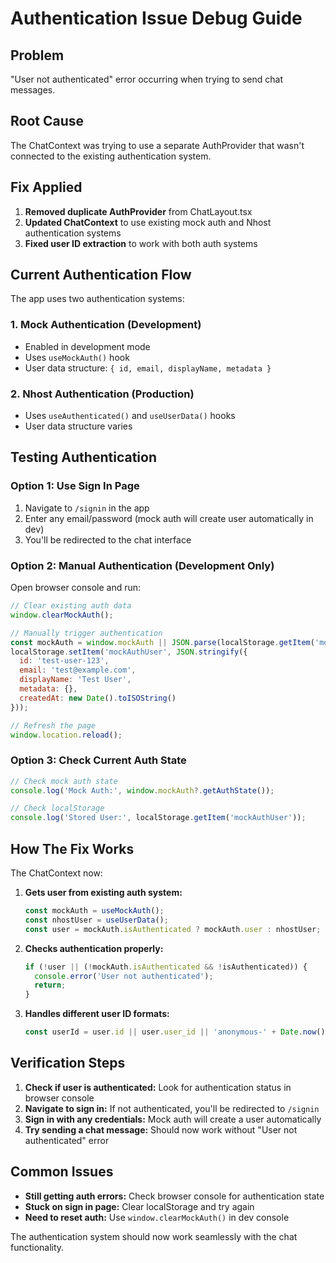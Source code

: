 # Authentication Issue Debug Guide

## Problem
"User not authenticated" error occurring when trying to send chat messages.

## Root Cause
The ChatContext was trying to use a separate AuthProvider that wasn't connected to the existing authentication system.

## Fix Applied
1. **Removed duplicate AuthProvider** from ChatLayout.tsx
2. **Updated ChatContext** to use existing mock auth and Nhost authentication systems
3. **Fixed user ID extraction** to work with both auth systems

## Current Authentication Flow

The app uses two authentication systems:

### 1. Mock Authentication (Development)
- Enabled in development mode
- Uses `useMockAuth()` hook
- User data structure: `{ id, email, displayName, metadata }`

### 2. Nhost Authentication (Production)
- Uses `useAuthenticated()` and `useUserData()` hooks
- User data structure varies

## Testing Authentication

### Option 1: Use Sign In Page
1. Navigate to `/signin` in the app
2. Enter any email/password (mock auth will create user automatically in dev)
3. You'll be redirected to the chat interface

### Option 2: Manual Authentication (Development Only)
Open browser console and run:
```javascript
// Clear existing auth data
window.clearMockAuth();

// Manually trigger authentication
const mockAuth = window.mockAuth || JSON.parse(localStorage.getItem('mockAuthUser'));
localStorage.setItem('mockAuthUser', JSON.stringify({
  id: 'test-user-123',
  email: 'test@example.com',
  displayName: 'Test User',
  metadata: {},
  createdAt: new Date().toISOString()
}));

// Refresh the page
window.location.reload();
```

### Option 3: Check Current Auth State
```javascript
// Check mock auth state
console.log('Mock Auth:', window.mockAuth?.getAuthState());

// Check localStorage
console.log('Stored User:', localStorage.getItem('mockAuthUser'));
```

## How The Fix Works

The ChatContext now:

1. **Gets user from existing auth system:**
   ```typescript
   const mockAuth = useMockAuth();
   const nhostUser = useUserData();
   const user = mockAuth.isAuthenticated ? mockAuth.user : nhostUser;
   ```

2. **Checks authentication properly:**
   ```typescript
   if (!user || (!mockAuth.isAuthenticated && !isAuthenticated)) {
     console.error('User not authenticated');
     return;
   }
   ```

3. **Handles different user ID formats:**
   ```typescript
   const userId = user.id || user.user_id || 'anonymous-' + Date.now();
   ```

## Verification Steps

1. **Check if user is authenticated:** Look for authentication status in browser console
2. **Navigate to sign in:** If not authenticated, you'll be redirected to `/signin`
3. **Sign in with any credentials:** Mock auth will create a user automatically
4. **Try sending a chat message:** Should now work without "User not authenticated" error

## Common Issues

- **Still getting auth errors:** Check browser console for authentication state
- **Stuck on sign in page:** Clear localStorage and try again
- **Need to reset auth:** Use `window.clearMockAuth()` in dev console

The authentication system should now work seamlessly with the chat functionality.
